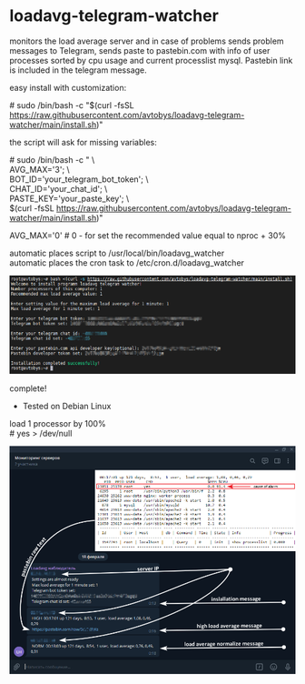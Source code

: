 # loadavg-telegram-watcher
monitors the load average server and in case of problems sends problem messages to Telegram, sends paste to pastebin.com with info of user processes sorted by cpu usage and current processlist mysql. Pastebin link is included in the telegram message.

easy install with customization:

\# sudo /bin/bash -c "$(curl -fsSL https://raw.githubusercontent.com/avtobys/loadavg-telegram-watcher/main/install.sh)" 

the script will ask for missing variables:  

\# sudo /bin/bash -c " \  
AVG_MAX='3'; \  
BOT_ID='your_telegram_bot_token'; \  
CHAT_ID='your_chat_id'; \  
PASTE_KEY='your_paste_key'; \  
$(curl -fsSL https://raw.githubusercontent.com/avtobys/loadavg-telegram-watcher/main/install.sh)" 

AVG_MAX='0' # 0 - for set the recommended value equal to nproc + 30%  

automatic places script to /usr/local/bin/loadavg_watcher  
automatic places the cron task to /etc/cron.d/loadavg_watcher

![plot](img/1.png)

complete!

* Tested on Debian Linux

load 1 processor by 100%  
\# yes > /dev/null


![plot](img/2.png)
